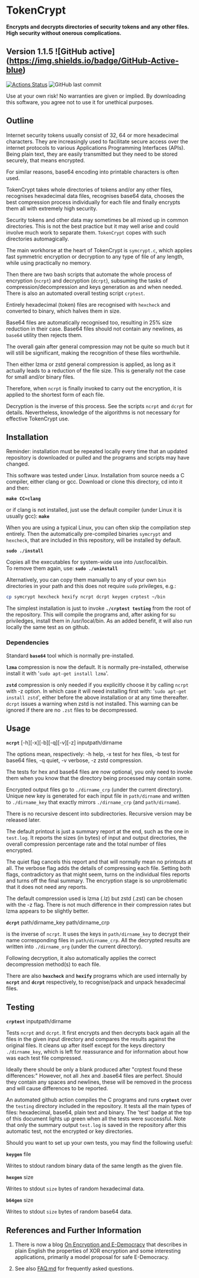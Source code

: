 # TokenCrypt

**Encrypts and decrypts directories of security tokens and any other files. High security without onerous complications.**

## Version 1.1.5 ![GitHub active] (https://img.shields.io/badge/GitHub-Active-blue)
[![Actions Status](https://github.com/liborty/TokenCrypt/workflows/test/badge.svg)](https://github.com/liborty/TokenCrypt/actions) ![GitHub last commit](https://img.shields.io/github/last-commit/liborty/TokenCrypt)

Use at your own risk! No warranties are given or implied. 
By downloading this software, you agree not to use it for unethical purposes.

## Outline

Internet security tokens usually consist of 32, 64 or more hexadecimal characters. 
They are increasingly used to facilitate secure access over the internet protocols
to various Applications Programming Interfaces (APIs). Being plain text,
they are easily transmitted but they need to be stored securely,
that means encrypted.   
  
For similar reasons, base64 encoding into printable characters is often used.

TokenCrypt takes whole directories of tokens
and/or any other files, recognises hexadecimal data files, recognises base64 data, chooses the best compression 
process individually for each file and finally encrypts them all with extremely high security.

Security tokens and other data may sometimes be 
all mixed up in common directories. This is not the best practice but 
it may well arise and could involve much work to separate them. 
`TokenCrypt` copes with such directories automagically.

The main workhorse at the heart of TokenCrypt is `symcrypt.c`, which applies fast symmetric
encryption or decryption to any type of file of any length, while using practically no memory.

Then there are two bash scripts that automate the whole process of encryption (`ncrpt`)
and decryption (`dcrpt`), subsuming the tasks of compression/decompression and keys generation as and when needed.
There is also an automated overall testing script `crptest`.

Entirely hexadecimal (token) files are recognised with `hexcheck` and converted to binary, which halves them in size. 

Base64 files are automatically recognised too, resulting in 25% size reduction in their case. Base64 files should not contain any newlines, as `base64` utility then rejects them. 

The overall gain after general compression may not be quite so much but it will still be significant, making the recognition of these files worthwhile.

Then either lzma or zstd general compression is applied, as long as it actually leads to a reduction of the file size. This is generally not  the case for small and/or binary files. 

Therefore, when  `ncrpt` is finally invoked to carry out the encryption, it is applied to the shortest form of each file.

Decryption is the inverse of this process. See the scripts `ncrpt` and `dcrpt` for details. Nevertheless, knowledge of the algorithms is not necessary for effective TokenCrypt use.

## Installation

Reminder: installation must be repeated locally every time that an updated repository is downloaded or pulled and the programs and scripts may have changed.

This software was tested under Linux. Installation from source needs a C compiler, either clang or gcc. Download or clone this directory, cd into it and then:

**`make CC=clang`**

or if clang is not installed, just use the default compiler 
(under Linux it is usually gcc): **`make`**

When you are using a typical Linux, you can often skip the compilation step entirely. Then the automatically pre-compiled binaries `symcrypt` and `hexcheck`, that are included in this repository, will be installed by default.

**`sudo ./install`**
 
Copies all the executables for system-wide use into /usr/local/bin.  
To remove them again, use: **`sudo ./uninstall`**

Alternatively, you can copy them manually to any of your own `bin` 
directories in your path and this does not require `sudo` privileges, e.g.:
```bash
cp symcrypt hexcheck hexify ncrpt dcrpt keygen crptest ~/bin
```
The simplest installation is just to invoke **`./crptest testing`** from the root of the repository.
This will compile the programs and, after asking for su priviledges, install them in /usr/local/bin.
As an added benefit, it will also run locally the same test as on github.

### Dependencies

Standard  **`base64`** tool which is normally pre-installed.  

**`lzma`** compression is now the default. It is normally pre-installed, otherwise install it with '`sudo apt-get install lzma`'.
  
**`zstd`** compression is only needed if you explicitly choose it by calling `ncrpt` with -z option. In which case it will need installing first with: '`sudo apt-get install zstd`', either before the above installation or at any time thereafter. `dcrpt` issues a warning when zstd is not installed. This warning can be ignored if there are no `.zst` files to be decompressed.

## Usage

**`ncrpt`** [-h][-x][-b][-q][-v][-z] inputpath/dirname

The options mean, respectively: -h help, -x test for hex files, -b test for base64 files, -q quiet, -v verbose, -z zstd compression. 

The tests for hex and base64 files are now optional, you only need to invoke them when you know that the directory being processed may contain some.

Encrypted output files go to `./dirname_crp` (under the current directory).
Unique new key is generated for each input file in `path/dirname` and
written to `./dirname_key` that exactly mirrors `./dirname_crp` (and `path/dirname`).

There is no recursive descent into subdirectories. Recursive version may be released later.

The default printout is just a summary report at the end, such as the one in `test.log`. It reports the sizes (in bytes) of input and output directories, the overall compression percentage rate and the total number of files encrypted.

The quiet flag cancels this report and that will normally mean no printouts at all.
The verbose flag adds the details of compressing each file. Setting both
flags, contradictory as that might seem, turns on the individual files reports and
turns off the final summary.
The encryption stage is so unproblematic that it does not need any reports.

The default compression used is lzma (.lz) but zstd (.zst) can be chosen with the -z flag.
There is not much difference in their compression rates but lzma
appears to be slightly better.

**`dcrpt`** path/dirname_key path/dirname_crp

is the inverse of `ncrpt`. It uses the keys in  `path/dirname_key` to decrypt 
their name corresponding files in `path/dirname_crp`.
All the decrypted results are written into `./dirname_org` (under the current directory).

Following decryption, it also automatically applies the correct decompression method(s) to each file.

There are also **`hexcheck`** and **`hexify`** programs which are used internally by  **`ncrpt`** and **`dcrpt`** respectively, to recognise/pack and unpack hexadecimal files.

## Testing

**`crptest`** inputpath/dirname 

Tests `ncrpt` and `dcrpt`. It first encrypts and then decrypts back again
all the files in the given input directory and compares the results against the original files.
It cleans up after itself except for the keys directory `./dirname_key`,
which is left for reassurance and for information about how was each test file compressed.

Ideally there should be only a blank produced after "crptest found these differences:" However, not all .hex and .base64 files are perfect. Should they contain any spaces and newlines, these will be removed in the process and will cause differences to be reported.

An automated github action compiles the C programs and runs **`crptest`** over the `testing` directory included in the repository.
It tests all the main types of files: hexadecimal, base64, plain text and binary. 
The 'test' badge at the top of this document lights up green 
when all the tests were successful. Note that only the summary output `test.log` is saved in the repository after this automatic test, not the encrypted or key directories.

Should you want to set up your own tests, you  may find the following useful:

**`keygen`** file

Writes to stdout random binary data of the same length as the given file.

**`hexgen`** size

Writes to stdout `size` bytes of random hexadecimal data.

**`b64gen`** size

Writes to stdout `size` bytes of random base64 data.

## References and Further Information

1. There is now a blog [On Encryption and E-Democracy](https://oldmill.cz/2020-06-10-crypt.html) that describes in plain English the properties of XOR encryption and some interesting applications, primarily a model proposal for safe E-Democracy.
  
1. See also [FAQ.md](https://github.com/liborty/TokenCrypt/blob/master/FAQ.md) for frequently asked questions.
